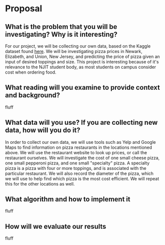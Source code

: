 # Proposal
## What is the problem that you will be investigating? Why is it interesting?

For our project, we will be collecting our own data, based on the Kaggle dataset found [here](https://www.kaggle.com/alyeasin/predict-pizza-price?select=Pizza-Price.csv). We will be investigating pizza prices in Newark, Elizabeth, and Union, New Jersey, and predicting the price of pizza given an input of desired toppings and size.  This project is interesting because of it's relevance to the NJIT student body, as most students on campus consider cost when ordering food.

## What reading will you examine to provide context and background?
fluff

## What data will you use? If you are collecting new data, how will you do it?

In order to collect our own data, we will use tools such as Yelp and Google Maps to find information on pizza restaurants in the locations mentioned above. We will use the restaurant website to look up prices, or call the restaurant ourselves. We will investigate the cost  of one small cheese pizza, one small pepperoni pizza, and one small "specialty" pizza. A specialty pizza is a pizza with four or more toppings, and is associated with the particular restaurant. We will also record the diameter of the pizza, which we will use to help find which pizza is the most cost efficient. We will repeat this for the other locations as well. 

## What algorithm and how to implement it
fluff

## How will we evaluate our results
fluff